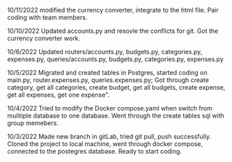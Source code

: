 10/11/2022
modified the currency converter, integrate to the html file. Pair coding with team members.

10/10/2022
Updated accounts.py and resovle the conflicts for git. Got the currency converter work.

10/6/2022
Updated routers/accounts.py, budgets.py, categories.py, expenses.py, queries/accounts.py, budgets.py, categories.py, expenses.py

10/5/2022
Migrated and created tables in Postgres, started coding on main.py, router.expenses.py, queries.expenses.py;
Got through create category, get all categories, create budget, get all budgets, create expense, get all expenses, get one expense".

10/4/2022
Tried to modify the Docker compose.yaml when switch from mulitiple database to one database.
Went through the create tables sql with group memebers.

10/3/2022
Made new branch in gitLab, tried git pull, push successfully.
Cloned the project to local machine, went through docker compose, connected to the postegres database. Ready to start coding.
